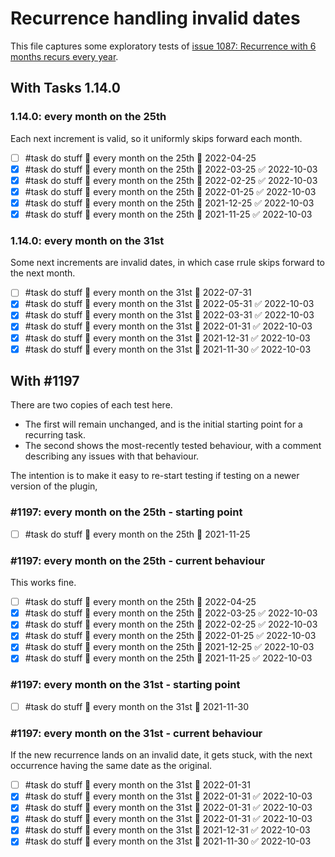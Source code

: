 
# Recurrence handling invalid dates

This file captures some exploratory tests of [issue 1087: Recurrence with 6 months recurs every year](https://github.com/obsidian-tasks-group/obsidian-tasks/issues/1087).

## With Tasks 1.14.0

### 1.14.0: every month on the 25th

Each next increment is valid, so it uniformly skips forward each month.

- [ ] #task do stuff 🔁 every month on the 25th 📅 2022-04-25
- [x] #task do stuff 🔁 every month on the 25th 📅 2022-03-25 ✅ 2022-10-03
- [x] #task do stuff 🔁 every month on the 25th 📅 2022-02-25 ✅ 2022-10-03
- [x] #task do stuff 🔁 every month on the 25th 📅 2022-01-25 ✅ 2022-10-03
- [x] #task do stuff 🔁 every month on the 25th 📅 2021-12-25 ✅ 2022-10-03
- [x] #task do stuff 🔁 every month on the 25th 📅 2021-11-25 ✅ 2022-10-03

### 1.14.0: every month on the 31st

Some next increments are invalid dates, in which case rrule skips forward to the next month.

- [ ] #task do stuff 🔁 every month on the 31st 📅 2022-07-31
- [x] #task do stuff 🔁 every month on the 31st 📅 2022-05-31 ✅ 2022-10-03
- [x] #task do stuff 🔁 every month on the 31st 📅 2022-03-31 ✅ 2022-10-03
- [x] #task do stuff 🔁 every month on the 31st 📅 2022-01-31 ✅ 2022-10-03
- [x] #task do stuff 🔁 every month on the 31st 📅 2021-12-31 ✅ 2022-10-03
- [x] #task do stuff 🔁 every month on the 31st 📅 2021-11-30 ✅ 2022-10-03

## With #1197

There are two copies of each test here.

- The first will remain unchanged, and is the initial starting point for a recurring task.
- The second shows the most-recently tested behaviour, with a comment describing any issues with that behaviour.

The intention is to make it easy to re-start testing  if testing on a newer version of the plugin,

### #1197: every month on the 25th - starting point

- [ ] #task do stuff 🔁 every month on the 25th 📅 2021-11-25

### #1197: every month on the 25th - current behaviour

This works fine.

- [ ] #task do stuff 🔁 every month on the 25th 📅 2022-04-25
- [x] #task do stuff 🔁 every month on the 25th 📅 2022-03-25 ✅ 2022-10-03
- [x] #task do stuff 🔁 every month on the 25th 📅 2022-02-25 ✅ 2022-10-03
- [x] #task do stuff 🔁 every month on the 25th 📅 2022-01-25 ✅ 2022-10-03
- [x] #task do stuff 🔁 every month on the 25th 📅 2021-12-25 ✅ 2022-10-03
- [x] #task do stuff 🔁 every month on the 25th 📅 2021-11-25 ✅ 2022-10-03

### #1197: every month on the 31st - starting point

- [ ] #task do stuff 🔁 every month on the 31st 📅 2021-11-30

### #1197: every month on the 31st - current behaviour

If the new recurrence lands on an invalid date, it gets stuck, with the next occurrence having the same date as the original.

- [ ] #task do stuff 🔁 every month on the 31st 📅 2022-01-31
- [x] #task do stuff 🔁 every month on the 31st 📅 2022-01-31 ✅ 2022-10-03
- [x] #task do stuff 🔁 every month on the 31st 📅 2022-01-31 ✅ 2022-10-03
- [x] #task do stuff 🔁 every month on the 31st 📅 2022-01-31 ✅ 2022-10-03
- [x] #task do stuff 🔁 every month on the 31st 📅 2021-12-31 ✅ 2022-10-03
- [x] #task do stuff 🔁 every month on the 31st 📅 2021-11-30 ✅ 2022-10-03
